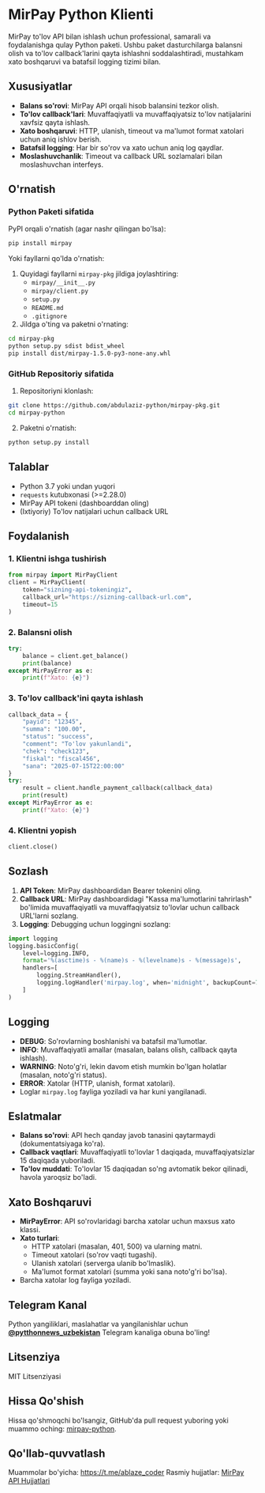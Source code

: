 # MirPay Python Klienti

MirPay to'lov API bilan ishlash uchun professional, samarali va foydalanishga qulay Python paketi. Ushbu paket dasturchilarga balansni olish va to'lov callback'larini qayta ishlashni soddalashtiradi, mustahkam xato boshqaruvi va batafsil logging tizimi bilan.

## Xususiyatlar
- **Balans so'rovi**: MirPay API orqali hisob balansini tezkor olish.
- **To'lov callback'lari**: Muvaffaqiyatli va muvaffaqiyatsiz to'lov natijalarini xavfsiz qayta ishlash.
- **Xato boshqaruvi**: HTTP, ulanish, timeout va ma'lumot format xatolari uchun aniq ishlov berish.
- **Batafsil logging**: Har bir so'rov va xato uchun aniq log qaydlar.
- **Moslashuvchanlik**: Timeout va callback URL sozlamalari bilan moslashuvchan interfeys.

## O'rnatish

### Python Paketi sifatida
PyPI orqali o'rnatish (agar nashr qilingan bo'lsa):
```bash
pip install mirpay
```

Yoki fayllarni qo'lda o'rnatish:
1. Quyidagi fayllarni `mirpay-pkg` jildiga joylashtiring:
   - `mirpay/__init__.py`
   - `mirpay/client.py`
   - `setup.py`
   - `README.md`
   - `.gitignore`
2. Jildga o'ting va paketni o'rnating:
```bash
cd mirpay-pkg
python setup.py sdist bdist_wheel
pip install dist/mirpay-1.5.0-py3-none-any.whl
```

### GitHub Repositoriy sifatida
1. Repositoriyni klonlash:
```bash
git clone https://github.com/abdulaziz-python/mirpay-pkg.git
cd mirpay-python
```
2. Paketni o'rnatish:
```bash
python setup.py install
```

## Talablar
- Python 3.7 yoki undan yuqori
- `requests` kutubxonasi (>=2.28.0)
- MirPay API tokeni (dashboarddan oling)
- (Ixtiyoriy) To'lov natijalari uchun callback URL

## Foydalanish

### 1. Klientni ishga tushirish
```python
from mirpay import MirPayClient
client = MirPayClient(
    token="sizning-api-tokeningiz",
    callback_url="https://sizning-callback-url.com",
    timeout=15
)
```

### 2. Balansni olish
```python
try:
    balance = client.get_balance()
    print(balance)
except MirPayError as e:
    print(f"Xato: {e}")
```

### 3. To'lov callback'ini qayta ishlash
```python
callback_data = {
    "payid": "12345",
    "summa": "100.00",
    "status": "success",
    "comment": "To'lov yakunlandi",
    "chek": "check123",
    "fiskal": "fiscal456",
    "sana": "2025-07-15T22:00:00"
}
try:
    result = client.handle_payment_callback(callback_data)
    print(result)
except MirPayError as e:
    print(f"Xato: {e}")
```

### 4. Klientni yopish
```python
client.close()
```

## Sozlash
1. **API Token**: MirPay dashboardidan Bearer tokenini oling.
2. **Callback URL**: MirPay dashboardidagi "Kassa ma'lumotlarini tahrirlash" bo'limida muvaffaqiyatli va muvaffaqiyatsiz to'lovlar uchun callback URL'larni sozlang.
3. **Logging**: Debugging uchun loggingni sozlang:
```python
import logging
logging.basicConfig(
    level=logging.INFO,
    format='%(asctime)s - %(name)s - %(levelname)s - %(message)s',
    handlers=[
        logging.StreamHandler(),
        logging.logHandler('mirpay.log', when='midnight', backupCount=7)
    ]
)
```

## Logging
- **DEBUG**: So'rovlarning boshlanishi va batafsil ma'lumotlar.
- **INFO**: Muvaffaqiyatli amallar (masalan, balans olish, callback qayta ishlash).
- **WARNING**: Noto'g'ri, lekin davom etish mumkin bo'lgan holatlar (masalan, noto'g'ri status).
- **ERROR**: Xatolar (HTTP, ulanish, format xatolari).
- Loglar `mirpay.log` fayliga yoziladi va har kuni yangilanadi.

## Eslatmalar
- **Balans so'rovi**: API hech qanday javob tanasini qaytarmaydi (dokumentatsiyaga ko'ra).
- **Callback vaqtlari**: Muvaffaqiyatli to'lovlar 1 daqiqada, muvaffaqiyatsizlar 15 daqiqada yuboriladi.
- **To'lov muddati**: To'lovlar 15 daqiqadan so'ng avtomatik bekor qilinadi, havola yaroqsiz bo'ladi.

## Xato Boshqaruvi
- **MirPayError**: API so'rovlaridagi barcha xatolar uchun maxsus xato klassi.
- **Xato turlari**:
  - HTTP xatolari (masalan, 401, 500) va ularning matni.
  - Timeout xatolari (so'rov vaqti tugashi).
  - Ulanish xatolari (serverga ulanib bo'lmaslik).
  - Ma'lumot format xatolari (summa yoki sana noto'g'ri bo'lsa).
- Barcha xatolar log fayliga yoziladi.

## Telegram Kanal
Python yangiliklari, maslahatlar va yangilanishlar uchun [**@pytthonnews_uzbekistan**](https://t.me/pytthonnews_uzbekistan) Telegram kanaliga obuna bo'ling!

## Litsenziya
MIT Litsenziyasi

## Hissa Qo'shish
Hissa qo'shmoqchi bo'lsangiz, GitHub'da pull request yuboring yoki muammo oching: [mirpay-python](https://github.com/abdulaziz-python/mirpay-pkg).

## Qo'llab-quvvatlash
Muammolar bo'yicha: https://t.me/ablaze_coder
Rasmiy hujjatlar: [MirPay API Hujjatlari](https://documenter.getpostman.com/view/37255689/2sAXjM3BTW)
